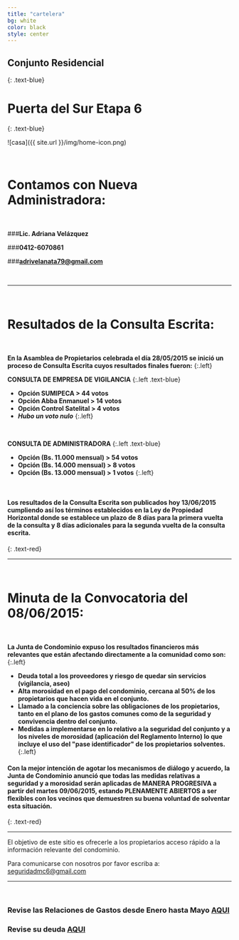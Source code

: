 ```yaml
---
title: "cartelera"
bg: white
color: black
style: center
---
```


## Conjunto Residencial 
{: .text-blue}

# Puerta del Sur Etapa 6
{: .text-blue}

![casa]({{ site.url }}/img/home-icon.png)

<br>

# Contamos con Nueva Administradora:

<br>

###**Lic. Adriana Velázquez**

###**0412-6070861**

###**adrivelanata79@gmail.com**

<br>

-----------------------

<br>

# Resultados de la Consulta Escrita:

<br>

**En la Asamblea de Propietarios celebrada el día 28/05/2015 se inició un proceso de Consulta Escrita cuyos resultados finales fueron:**
{:.left}
<br>

**CONSULTA DE EMPRESA DE VIGILANCIA**
{:.left .text-blue}

- **Opción SUMIPECA > 44 votos**
- **Opción Abba Enmanuel > 14 votos**
- **Opción Control Satelital > 4 votos**
- ***Hubo un voto nulo***
{:.left}

<br>

**CONSULTA DE ADMINISTRADORA**
{:.left .text-blue}

- **Opción (Bs. 11.000 mensual) > 54 votos**
- **Opción (Bs. 14.000 mensual) > 8 votos**
- **Opción (Bs. 13.000 mensual) > 1 votos**
{:.left}

<br>

#### Los resultados de la Consulta Escrita son publicados hoy 13/06/2015 cumpliendo así los términos establecidos en la Ley de Propiedad Horizontal donde se establece un plazo de 8 días para la primera vuelta de la consulta y 8 días adicionales para la segunda vuelta de la consulta escrita.
{: .text-red}

------------------

<br>

# Minuta de la Convocatoria del 08/06/2015:

<br>

**La Junta de Condominio expuso los resultados financieros más relevantes que están afectando directamente a la comunidad como son:**
{:.left}

- **Deuda total a los proveedores y riesgo de quedar sin servicios (vigilancia, aseo)**
- **Alta morosidad en el pago del condominio, cercana al 50% de los propietarios que hacen vida en el conjunto.**
- **Llamado a la conciencia sobre las obligaciones de los propietarios, tanto en el plano de los gastos comunes como de la seguridad y convivencia dentro del conjunto.**
- **Medidas a implementarse en lo relativo a la seguridad del conjunto y a los niveles de morosidad (aplicación del Reglamento Interno) lo que incluye el uso del "pase identificador" de los propietarios solventes.**
{:.left}

#### Con la mejor intención de agotar los mecanismos de diálogo y acuerdo, la Junta de Condominio anunció que todas las medidas relativas a seguridad y a morosidad serán aplicadas de MANERA PROGRESIVA a partir del martes 09/06/2015, estando PLENAMENTE ABIERTOS a ser flexibles con los vecinos que **demuestren** su buena voluntad de solventar esta situación.
{: .text-red}



------------------

El objetivo de este sitio es ofrecerle a los propietarios acceso rápido a la información relevante del condominio.

Para comunicarse con nosotros por favor escriba a: seguridadmc6@gmail.com

------------------

<br>

### Revise las Relaciones de Gastos desde Enero hasta Mayo [**AQUI**](https://drive.google.com/folderview?id=0B5Zy3wAHaeizfkduMWRBVHpMQmdYUjJEa2M2MjZIbUtlWVhVbWZfQWFRT0hSdVBieWFtVHc&usp=sharing)

### Revise su deuda [**AQUI**](https://docs.google.com/spreadsheets/d/1jXhoYgNyDxCxarkz-3pdEcwnZ4Kv8_dx3X-MBxYKB8c/pubhtml?gid=959792200&single=true)